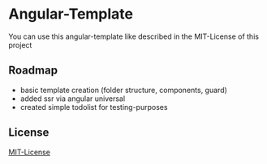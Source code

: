 # Angular-Template

You can use this angular-template like described in the MIT-License of this project


## Roadmap

- basic template creation (folder structure, components, guard)
- added ssr via angular universal
- created simple todolist for testing-purposes

## License

[MIT-License](https://github.com/KAME425/angular-template/blob/master/LICENSE)
